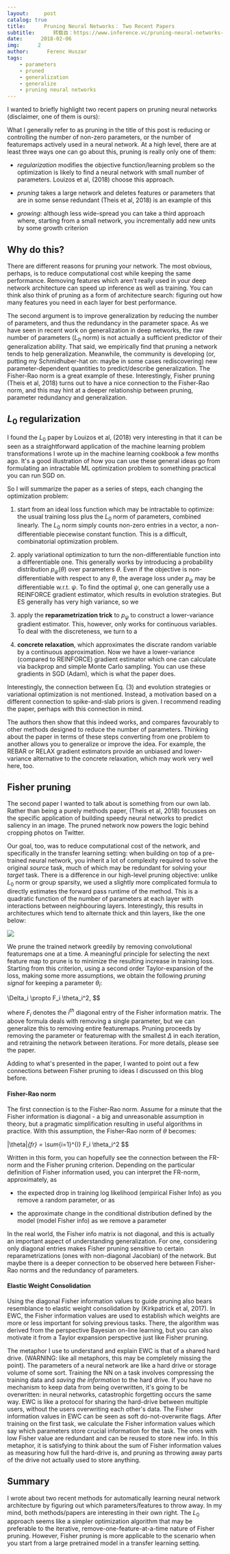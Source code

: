 ```yaml
---
layout:     post
catalog: true
title:      Pruning Neural Networks： Two Recent Papers
subtitle:      转载自：https://www.inference.vc/pruning-neural-networks-two-recent-papers/
date:      2018-02-06
img:      2
author:      Ferenc Huszar
tags:
    - parameters
    - pruned
    - generalization
    - generalize
    - pruning neural networks
---
```


I wanted to briefly highlight two recent papers on pruning neural networks (disclaimer, one of them is ours):

What I generally refer to as pruning in the title of this post is reducing or controlling the number of non-zero parameters, or the number of featuremaps actively used in a neural network. At a high level, there are at least three ways one can go about this, pruning is really only one of them:

- *regularization* modifies the objective function/learning problem so the optimization is likely to find a neural network with small number of parameters. Louizos et al, (2018) choose this approach.

- *pruning* takes a large network and deletes features or parameters that are in some sense redundant (Theis et al, 2018) is an example of this

- *growing*: although less wide-spread you can take a third approach where, starting from a small network, you incrementally add new units by some growth criterion


## Why do this?

There are different reasons for pruning your network. The most obvious, perhaps, is to reduce computational cost while keeping the same performance. Removing features which aren't really used in your deep network architecture can speed up inference as well as training. You can think also think of pruning as a form of architecture search: figuring out how many features you need in each layer for best performance.

The second argument is to improve generalization by reducing the number of parameters, and thus the redundancy in the parameter space. As we have seen in recent work on generalization in deep networks, the raw number of parameters ($L_0$ norm) is not actually a sufficient predictor of their generalization ability. That said, we empirically find that pruning a network tends to help generalization. Meanwhile, the community is developing (or, putting my Schmidhuber-hat on: maybe in some cases rediscovering) new parameter-dependent quantities to predict/describe generalization. The Fisher-Rao norm is a great example of these. Interestingly, Fisher pruning (Theis et al, 2018) turns out to have a nice connection to the Fisher-Rao norm, and this may hint at a deeper relationship between pruning, parameter redundancy and generalization.

## $L_0$ regularization

I found the $L_0$ paper by Louizos et al, (2018) very interesting in that it can be seen as a straightforward application of the machine learning problem transformations I wrote up in the machine learning cookbook a few months ago. It's a good illustration of how you can use these general ideas go from formulating an intractable ML optimization problem to something practical you can run SGD on.

So I will summarize the paper as a series of steps, each changing the optimization problem:

1. start from an ideal loss function which may be intractable to optimize: the usual training loss plus the $L_0$ norm of parameters, combined linearly. The $L_0$ norm simply counts non-zero entries in a vector, a non-differentiable piecewise constant function. This is a difficult, combinatorial optimization problem. 

1. apply variational optimization to turn the non-differentiable function into a differentiable one. This generally works by introducing a probability distribution $p_{\psi}(\theta)$ over parameters $\theta$. Even if the objective is non-differentiable with respect to any $\theta$, the average loss under $p_{\psi}$ may be differentiable w.r.t. $\psi$. To find the optimal $\psi$, one can generally use a REINFORCE gradient estimator, which results in evolution strategies. But ES generally has very high variance, so we 

1. apply the **reparametrization trick** to $p_\psi$ to construct a lower-variance gradient estimator. This, however, only works for continuous variables. To deal with the discreteness, we turn to a 

1. **concrete relaxation**, which approximates the discrate random variable by a continuous approximation. Now we have a lower-variance (compared to REINFORCE) gradient estimator which one can calculate via backprop and simple Monte Carlo sampling. You can use these gradients in SGD (Adam), which is what the paper does.


Interestingly, the connection between Eq. (3) and evolution strategies or variational optimization is not mentioned. Instead, a motivation based on a different connection to spike-and-slab priors is given. I recommend reading the paper, perhaps with this connection in mind.

The authors then show that this indeed works, and compares favourably to other methods designed to reduce the number of parameters. Thinking about the paper in terms of these steps converting from one problem to another allows you to generalize or improve the idea. For example, the REBAR or RELAX gradient estimators provide an unbiased and lower-variance alternative to the concrete relaxation, which may work very well here, too.

## Fisher pruning

The second paper I wanted to talk about is something from our own lab. Rather than being a purely methods paper, (Theis et al, 2018) focusses on the specific application of building speedy neural networks to predict saliency in an image. The pruned network now powers the logic behind cropping photos on Twitter.

Our goal, too, was to reduce computational cost of the network, and specifically in the transfer learning setting: when building on top of a pre-trained neural network, you inherit a lot of complexity required to solve the original *source* task, much of which may be redundant for solving your *target* task. There is a difference in our high-level pruning objective: unlike $L_0$ norm or group sparsity, we used a slightly more complicated formula to directly estimates the forward pass runtime of the method. This is a quadratic function of the number of parameters at each layer with interactions between neighbouring layers. Interestingly, this results in architectures which tend to alternate thick and thin layers, like the one below:

![](https://www.inference.vc/content/images/2018/02/Screen-Shot-2018-02-05-at-5.05.39-PM.png)


We prune the trained network greedily by removing convolutional featuremaps one at a time. A meaningful principle for selecting the next feature map to prune is to minimize the resulting increase in training loss. Starting from this criterion, using a second order Taylor-expansion of the loss, making some more assumptions, we obtain the following *pruning signal* for keeping a parameter $\theta_i$:

\Delta_i \propto F_i \theta_i^2,
$$

where $F_i$ denotes the $i^{th}$ diagonal entry of the Fisher information matrix. The above formula deals with removing a single parameter, but we can generalize this to removing entire featuremaps. Pruning proceeds by removing the parameter or featuremap with the smallest $\Delta$ in each iteration, and retraining the network between iterations. For more details, please see the paper.

Adding to what's presented in the paper, I wanted to point out a few connections between Fisher pruning to ideas I discussed on this blog before.

#### Fisher-Rao norm

The first connection is to the Fisher-Rao norm. Assume for a minute that the Fisher information is diagonal - a big and unreasonable assumption in theory, but a pragmatic simplification resulting in useful algorithms in practice. With this assumption, the Fisher-Rao norm of $\theta$ becomes:

\|\theta\|_{fr} = \sum_{i=1}^{I} F_i \theta_i^2
$$

Written in this form, you can hopefully see the connection between the FR-norm and the Fisher pruning criterion. Depending on the particular definition of Fisher information used, you can interpret the FR-norm, approximately, as

- the expected drop in training log likelihood (empirical Fisher Info) as you remove a random parameter, or as

- the approximate change in the conditional distribution defined by the model (model Fisher info) as we remove a parameter


In the real world, the Fisher info matrix is not diagonal, and this is actually an important aspect of understanding generalization. For one, considering only diagonal entries makes Fisher pruning sensitive to certain reparametrizations (ones with non-diagonal Jacobian) of the network. But maybe there is a deeper connection to be observed here between Fisher-Rao norms and the redundancy of parameters.

#### Elastic Weight Consolidation

Using the diagonal Fisher information values to guide pruning also bears resemblance to elastic weight consolidation by (Kirkpatrick et al, 2017). In EWC, the Fisher information values are used to establish which weights are more or less important for solving previous tasks. There, the algorithm was derived from the perspective Bayesian on-line learning, but you can also motivate it from a Taylor expansion perspective just like Fisher pruning.

The metaphor I use to understand and explain EWC is that of a shared hard drive. (WARNING: like all metaphors, this may be completely missing the point). The parameters of a neural network are like a hard drive or storage volume of some sort. Training the NN on a task involves compressing the training data and *saving the information* to the hard drive. If you have no mechanism to keep data from being overwritten, it's going to be overwritten: in neural networks, catastrophic forgetting occurs the same way. EWC is like a protocol for sharing the hard-drive between multiple users, without the users overwriting each other's data. The Fisher information values in EWC can be seen as soft do-not-overwrite flags. After training on the first task, we calculate the Fisher information values which say which parameters store crucial information for the task. The ones with low Fisher value are redundant and can be reused to store new info. In this metaphor, it is satisfying to think about the sum of Fisher information values as measuring how full the hard-drive is, and pruning as throwing away parts of the drive not actually used to store anything.

## Summary

I wrote about two recent methods for automatically learning neural network architecture by figuring out which parameters/features to throw away. In my mind, both methods/papers are interesting in their own right. The $L_0$ approach seems like a simpler optimization algorithm that may be preferable to the iterative, remove-one-feature-at-a-time nature of Fisher pruning. However, Fisher pruning is more applicable to the scenario when you start from a large pretrained model in a transfer learning setting.
